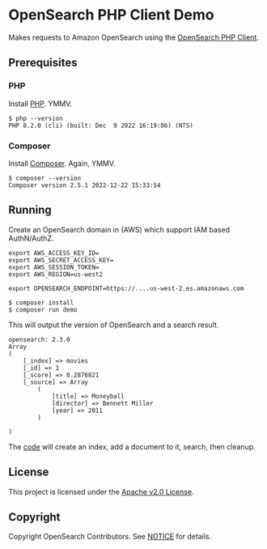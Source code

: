 # OpenSearch PHP Client Demo

Makes requests to Amazon OpenSearch using the [OpenSearch PHP Client](https://github.com/opensearch-project/opensearch-php).

## Prerequisites

### PHP

Install [PHP](https://www.php.net/manual/en/install.php). YMMV.

```
$ php --version
PHP 8.2.0 (cli) (built: Dec  9 2022 16:19:06) (NTS)
```

### Composer

Install [Composer](https://getcomposer.org/download/). Again, YMMV.

```
$ composer --version
Composer version 2.5.1 2022-12-22 15:33:54
```

## Running

Create an OpenSearch domain in (AWS) which support IAM based AuthN/AuthZ.

```
export AWS_ACCESS_KEY_ID=
export AWS_SECRET_ACCESS_KEY=
export AWS_SESSION_TOKEN=
export AWS_REGION=us-west2

export OPENSEARCH_ENDPOINT=https://....us-west-2.es.amazonaws.com

$ composer install
$ composer run demo
```

This will output the version of OpenSearch and a search result.

```
opensearch: 2.3.0
Array
(
    [_index] => movies
    [_id] => 1
    [_score] => 0.2876821
    [_source] => Array
        (
            [title] => Moneyball
            [director] => Bennett Miller
            [year] => 2011
        )

)
```

The [code](index.php) will create an index, add a document to it, search, then cleanup.

## License 

This project is licensed under the [Apache v2.0 License](LICENSE.txt).

## Copyright

Copyright OpenSearch Contributors. See [NOTICE](NOTICE.txt) for details.
